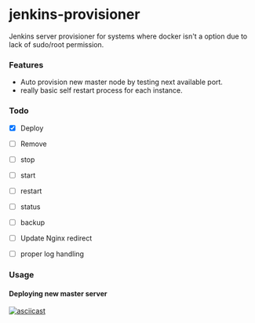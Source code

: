 # jenkins-provisioner
Jenkins server provisioner for systems where docker isn't a option due to lack of sudo/root permission.

### Features

- Auto provision new master node by testing next available port.
- really basic self restart process for each instance.

### Todo
- [x] Deploy
- [ ] Remove 
- [ ] stop
- [ ] start
- [ ] restart
- [ ] status
- [ ] backup
- [ ] Update Nginx redirect
- [ ] proper log handling


### Usage

#### Deploying new master server

[![asciicast](https://asciinema.org/a/KddRIgnQA4u9jc2PJGqAwoGfT.svg)](https://asciinema.org/a/KddRIgnQA4u9jc2PJGqAwoGfT)
